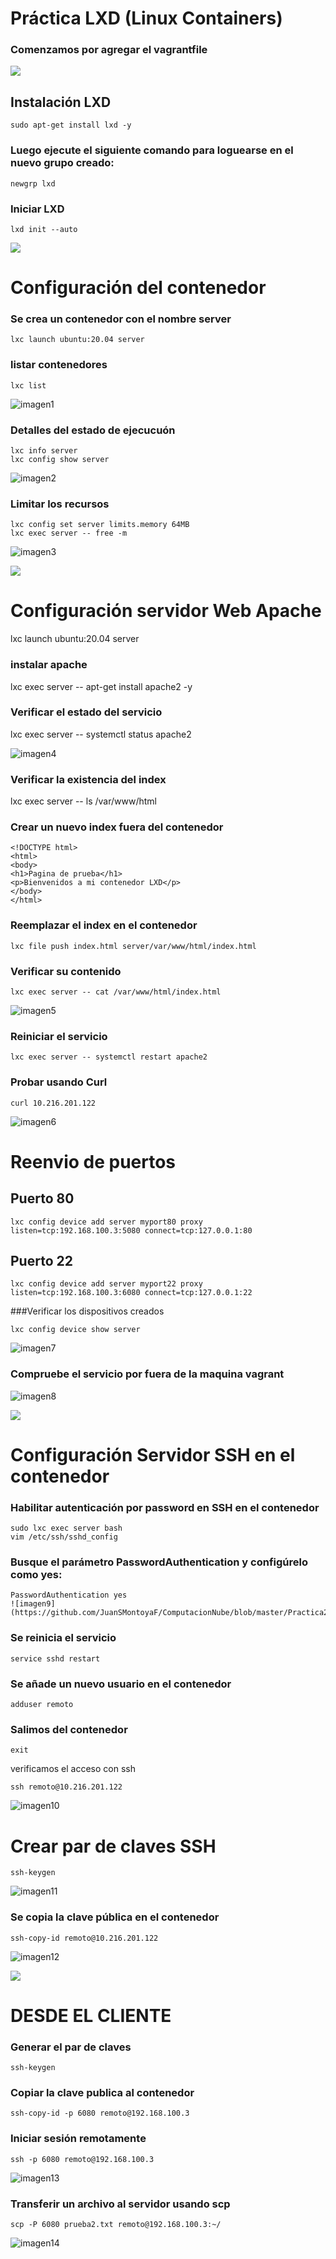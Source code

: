 # Práctica LXD (Linux Containers)

### Comenzamos por agregar el vagrantfile

![](https://i.imgur.com/XBDrYar.png)

## Instalación LXD
````
sudo apt-get install lxd -y
````
### Luego ejecute el siguiente comando para loguearse en el nuevo grupo creado:
````
newgrp lxd
````

### Iniciar LXD
````
lxd init --auto
````
![](https://i.imgur.com/XBDrYar.png)

# Configuración del contenedor
### Se crea un contenedor con el nombre server
````
lxc launch ubuntu:20.04 server
````
### listar contenedores
````
lxc list
````
![imagen1](https://github.com/JuanSMontoyaF/ComputacionNube/blob/master/Practica2_LXD/imagenes/imagen1.png)

### Detalles del estado de ejecucuón 
````
lxc info server
lxc config show server
````
![imagen2](https://github.com/JuanSMontoyaF/ComputacionNube/blob/master/Practica2_LXD/imagenes/imagen2.png)

### Limitar los recursos
```
lxc config set server limits.memory 64MB
lxc exec server -- free -m
```
![imagen3](https://github.com/JuanSMontoyaF/ComputacionNube/blob/master/Practica2_LXD/imagenes/imagen3.png)

![](https://i.imgur.com/XBDrYar.png)

# Configuración servidor Web Apache
lxc launch ubuntu:20.04 server

### instalar apache
lxc exec server -- apt-get install apache2 -y

### Verificar el estado del servicio
lxc exec server -- systemctl status apache2

![imagen4](https://github.com/JuanSMontoyaF/ComputacionNube/blob/master/Practica2_LXD/imagenes/imagen4.png)

### Verificar la existencia del index
lxc exec server -- ls /var/www/html

### Crear un nuevo index fuera del contenedor
```
<!DOCTYPE html>
<html>
<body>
<h1>Pagina de prueba</h1>
<p>Bienvenidos a mi contenedor LXD</p>
</body>
</html>
```
### Reemplazar el index en el contenedor
````
lxc file push index.html server/var/www/html/index.html
````

### Verificar su contenido
````
lxc exec server -- cat /var/www/html/index.html
````

![imagen5](https://github.com/JuanSMontoyaF/ComputacionNube/blob/master/Practica2_LXD/imagenes/imagen5.png)

### Reiniciar el servicio
````
lxc exec server -- systemctl restart apache2
````

### Probar usando Curl
````
curl 10.216.201.122
````

![imagen6](https://github.com/JuanSMontoyaF/ComputacionNube/blob/master/Practica2_LXD/imagenes/imagen6.png)

# Reenvio de puertos 
## Puerto 80
````
lxc config device add server myport80 proxy listen=tcp:192.168.100.3:5080 connect=tcp:127.0.0.1:80
````
## Puerto 22
````
lxc config device add server myport22 proxy listen=tcp:192.168.100.3:6080 connect=tcp:127.0.0.1:22
````

###Verificar los dispositivos creados
````
lxc config device show server
````

![imagen7](https://github.com/JuanSMontoyaF/ComputacionNube/blob/master/Practica2_LXD/imagenes/imagen7.png)
### Compruebe el servicio por fuera de la maquina vagrant
![imagen8](https://github.com/JuanSMontoyaF/ComputacionNube/blob/master/Practica2_LXD/imagenes/imagen8.png)

![](https://i.imgur.com/XBDrYar.png)

# Configuración Servidor SSH en el contenedor
### Habilitar autenticación por password en SSH en el contenedor
````
sudo lxc exec server bash
vim /etc/ssh/sshd_config
````

### Busque el parámetro PasswordAuthentication  y configúrelo como yes:
````
PasswordAuthentication yes
![imagen9](https://github.com/JuanSMontoyaF/ComputacionNube/blob/master/Practica2_LXD/imagenes/imagen9.png)
````

### Se reinicia el servicio
````
service sshd restart
````

### Se añade un nuevo usuario en el contenedor
````
adduser remoto
````

### Salimos del contenedor
````
exit
````

verificamos el acceso con ssh
````
ssh remoto@10.216.201.122
````

![imagen10](https://github.com/JuanSMontoyaF/ComputacionNube/blob/master/Practica2_LXD/imagenes/imagen10.png)

# Crear par de claves SSH 
````
ssh-keygen
````
![imagen11](https://github.com/JuanSMontoyaF/ComputacionNube/blob/master/Practica2_LXD/imagenes/imagen11.png)

### Se copia la clave pública en el contenedor
````
ssh-copy-id remoto@10.216.201.122
````

![imagen12](https://github.com/JuanSMontoyaF/ComputacionNube/blob/master/Practica2_LXD/imagenes/imagen12.png)

![](https://i.imgur.com/XBDrYar.png)

# DESDE EL CLIENTE
### Generar el par de claves
````
ssh-keygen
````

### Copiar la clave publica al contenedor 
````
ssh-copy-id -p 6080 remoto@192.168.100.3
````

### Iniciar sesión remotamente 
````
ssh -p 6080 remoto@192.168.100.3
````
![imagen13](https://github.com/JuanSMontoyaF/ComputacionNube/blob/master/Practica2_LXD/imagenes/imagen13.png)

### Transferir un archivo al servidor usando scp
````
scp -P 6080 prueba2.txt remoto@192.168.100.3:~/
````
![imagen14](https://github.com/JuanSMontoyaF/ComputacionNube/blob/master/Practica2_LXD/imagenes/imagen14.png)





